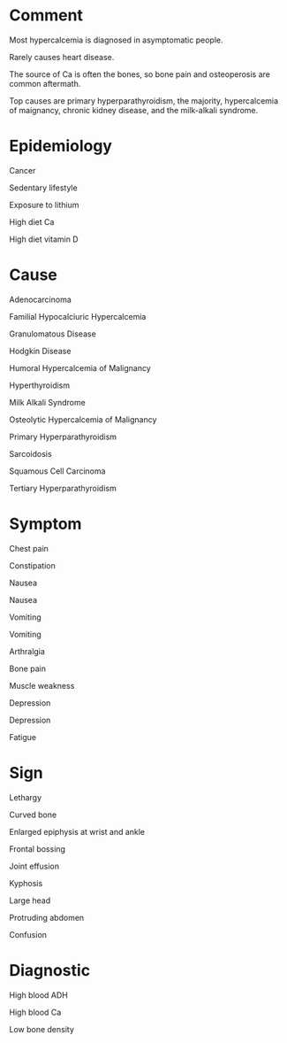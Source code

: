 # Comment

Most hypercalcemia is diagnosed in asymptomatic people.

Rarely causes heart disease.

The source of Ca is often the bones, so bone pain and osteoperosis are common aftermath.

Top causes are primary hyperparathyroidism, the majority, hypercalcemia of maignancy, chronic kidney disease, and the milk-alkali syndrome.

# Epidemiology

Cancer

Sedentary lifestyle

Exposure to lithium

High diet Ca

High diet vitamin D

# Cause

Adenocarcinoma

Familial Hypocalciuric Hypercalcemia

Granulomatous Disease

Hodgkin Disease

Humoral Hypercalcemia of Malignancy

Hyperthyroidism

Milk Alkali Syndrome

Osteolytic Hypercalcemia of Malignancy

Primary Hyperparathyroidism

Sarcoidosis

Squamous Cell Carcinoma

Tertiary Hyperparathyroidism

# Symptom

Chest pain

Constipation

Nausea

Nausea

Vomiting

Vomiting

Arthralgia

Bone pain

Muscle weakness

Depression

Depression

Fatigue

# Sign

Lethargy

Curved bone

Enlarged epiphysis at wrist and ankle

Frontal bossing

Joint effusion

Kyphosis

Large head

Protruding abdomen

Confusion

# Diagnostic

High blood ADH

High blood Ca

Low bone density
